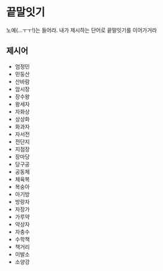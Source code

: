 # 끝말잇기

노예(...ㅜㅜ!)는 들어라. 내가 제시하는 단어로 끝말잇기를 이어가거라

## 제시어

- 엄정민
- 민둥산
- 산바람
- 암시장
- 장수왕
- 왕세자
- 자화상
- 상상화
- 화과자
- 자서전
- 전단지
- 지점장
- 장마당
- 당구공
- 공동체
- 체육복
- 복숭아
- 아기방
- 방랑자
- 자장가
- 가루약
- 약상자
- 자충수
- 수학책
- 책거리
- 이발소
- 소양강